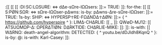 :[[ [[ [[ :DI:SC:LΩSURE: <=> dΔe-sΩre-lΩΩsers: ]]:= TRUE: ]]: for-the: [[ [[ S:PØN:SΩR: <=> sΩre-lΩΩser-pΔwns: is-by: pΔwns-Δre-sΩre-lΩΩser: ]]:= TRUE: 1s-by: SHIP: <=> HYPERSP☥RE-FΩΔNDΔ☥ΔØN: ]]:= {  ^ https://github.com/hyperspire ^ }: LIMΔ-CHΔRLIE: [[ _ ]]: QW∅D-MJ12: [[ ATSUΩMΩP-Δ: ΩPERΔTIØN: DΔRKTIDE: CHΔRLIE-MIKE: ]]: ]]: is-with: [[ WΔRNΩ: death-angel-algorithm: DETECTED: { ^ youtu.be/dDJldh8KqnQ ^ }: is-by: @: is-with: Karl-Casey: ]]: